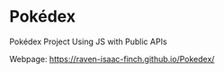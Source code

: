 # Pokédex
Pokédex Project Using JS with Public APIs

Webpage: https://raven-isaac-finch.github.io/Pokedex/
